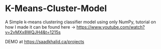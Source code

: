 # K-Means-Cluster-Model
A Simple k-means clustering classifier model using only NumPy, tutorial on how I made it can be found here -> https://www.youtube.com/watch?v=2vMXx8WQJH4&t=1215s 

DEMO at https://saadkhalid.ca/projects

